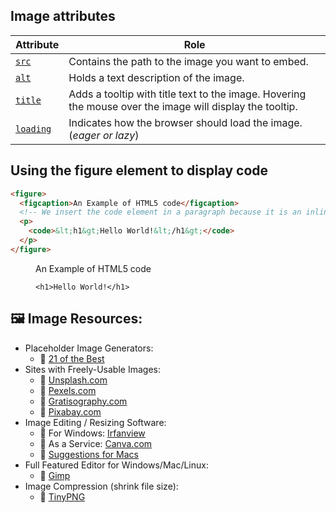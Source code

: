 ## Image attributes

| Attribute | Role |
|-----------|------|
| [`src`](https://developer.mozilla.org/en-US/docs/Web/HTML/Element/img#attr-src) | Contains the path to the image you want to embed. |
| [`alt`](https://developer.mozilla.org/en-US/docs/Web/HTML/Element/img#attr-alt) | Holds a text description of the image. |
| [`title`](https://developer.mozilla.org/en-US/docs/Web/HTML/Element/img#the_title_attribute) | Adds a tooltip with title text to the image. Hovering the mouse over the image will display the tooltip. |
| [`loading`](https://developer.mozilla.org/en-US/docs/Web/HTML/Element/img#attr-loading) | Indicates how the browser should load the image. (_eager or lazy_) |


## Using the figure element to display code

```html
<figure>
  <figcaption>An Example of HTML5 code</figcaption>
  <!-- We insert the code element in a paragraph because it is an inline element -->
  <p>
    <code>&lt;h1&gt;Hello World!&lt;/h1&gt;</code>
  </p>
</figure>
```

<figure>
  <figcaption>An Example of HTML5 code</figcaption>
  <p>
    <code>&lt;h1&gt;Hello World!&lt;/h1&gt;</code>
  </p>
</figure>


## 🖼️ Image Resources:
- Placeholder Image Generators:
    - 🔗 [21 of the Best](https://loremipsum.io/21-of-the-best-placeholder-image-generators/)
- Sites with Freely-Usable Images: 
    - 🔗 [Unsplash.com](https://unsplash.com/)
    - 🔗 [Pexels.com](https://www.pexels.com/)
    - 🔗 [Gratisography.com](https://gratisography.com/)
    - 🔗 [Pixabay.com](https://pixabay.com/)
- Image Editing / Resizing Software: 
    - 🔗 For Windows: [Irfanview](https://www.irfanview.com/)
    - 🔗 As a Service: [Canva.com](https://www.canva.com/)
    - 🔗 [Suggestions for Macs](https://www.cleverfiles.com/howto/top-5-photo-editing-apps-mac.html)
- Full Featured Editor for Windows/Mac/Linux: 
    - 🔗 [Gimp](https://www.gimp.org/)
- Image Compression (shrink file size): 
    - 🔗 [TinyPNG](https://tinypng.com/)
